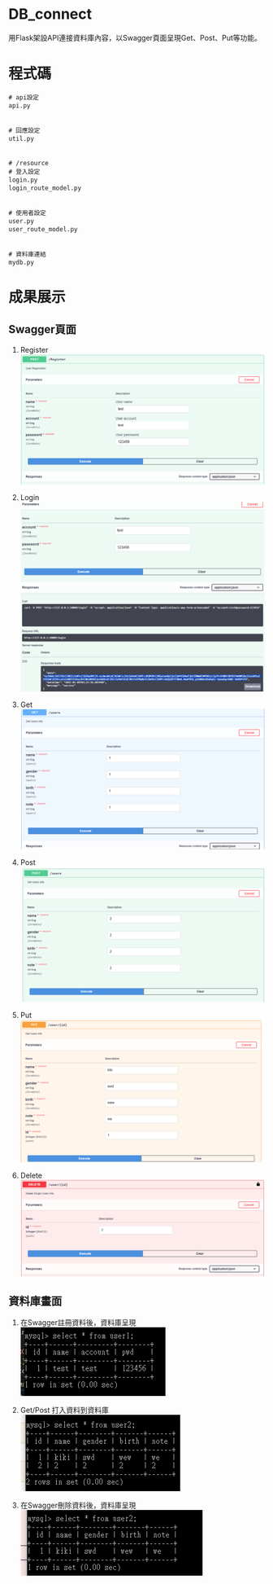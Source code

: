 # DB_connect

用Flask架設API連接資料庫內容，以Swagger頁面呈現Get、Post、Put等功能。

# 程式碼

```bash=
# api設定
api.py


# 回應設定
util.py


# /resource
# 登入設定
login.py
login_route_model.py


# 使用者設定
user.py
user_route_model.py


# 資料庫連結
mydb.py
```

# 成果展示

## Swagger頁面

1. Register
![圖片描述](../photo/register.png)

2. Login
![圖片描述](../photo/login.png)

3. Get
![圖片描述](../photo/get.png)

4. Post
![圖片描述](../photo/post.png)

5. Put
![圖片描述](../photo/put.png)

6. Delete
![圖片描述](../photo/delete.png)

## 資料庫畫面
1. 在Swagger註冊資料後，資料庫呈現<br>
![圖片描述](../photo/register_DB.png)

2. Get/Post 打入資料到資料庫<br>
![圖片描述](../photo/1_get_2_post_kiki_put.png)

3. 在Swagger刪除資料後，資料庫呈現<br>
![圖片描述](../photo/delete_DB.png)
